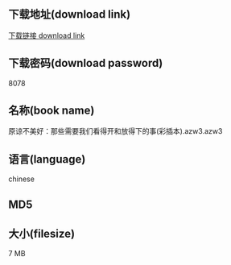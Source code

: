 ## 下载地址(download link)
[下载链接 download link](https://voluble-croquembouche-d321dc.netlify.app/?s=%E5%8E%9F%E8%B0%85%E4%B8%8D%E7%BE%8E%E5%A5%BD%EF%BC%9A%E9%82%A3%E4%BA%9B%E9%9C%80%E8%A6%81%E6%88%91%E4%BB%AC%E7%9C%8B%E5%BE%97%E5%BC%80%E5%92%8C%E6%94%BE%E5%BE%97%E4%B8%8B%E7%9A%84%E4%BA%8B%28%E5%BD%A9%E6%8F%92%E6%9C%AC%29.azw3)

## 下载密码(download password)
8078

## 名称(book name)
原谅不美好：那些需要我们看得开和放得下的事(彩插本).azw3.azw3

## 语言(language)
chinese

## MD5


## 大小(filesize)
7 MB
